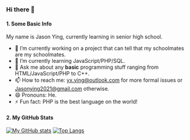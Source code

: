 ### Hi there 👋

#### 1. Some Basic Info

My name is Jason Ying, currently learning in senior high school. 

- 🔭 I’m currently working on a project that can tell that my schoolmates are my schoolmates.
- 🌱 I’m currently learning JavaScript/PHP/SQL.
- 💬 Ask me about any **basic** programming stuff ranging from HTML/JavaScript/PHP to C++.
- 📫 How to reach me: [yx.ying@outlook.com](mailto:yx.ying@outlook.com) for more formal issues or [Jasonying2021@gmail.com](mailto:Jasonying2021@gmail.com) otherwise.
- 😄 Pronouns: He.
- ⚡ Fun fact: PHP is the best language on the world!

#### 2. My GitHub Stats

[![My GitHub stats](https://github-readme-stats.vercel.app/api?username=Jason-Ying)]()
[![Top Langs](https://github-readme-stats.vercel.app/api/top-langs/?username=Jason-Ying&hide=html,tex)]()
